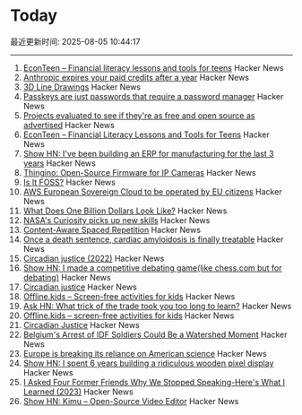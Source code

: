 # Today

最近更新时间: 2025-08-05 10:44:17

--- 
1. [EconTeen – Financial literacy lessons and tools for teens](https://econteen.com/) Hacker News
2. [Anthropic expires your paid credits after a year](https://news.ycombinator.com/item?id=44793446) Hacker News
3. [3D Line Drawings](https://amritkwatra.com/experiments/3d-line-drawings) Hacker News
4. [Passkeys are just passwords that require a password manager](https://danfabulich.medium.com/passkeys-are-just-passwords-that-require-a-password-manager-ebb7f2fdcadf) Hacker News
5. [Projects evaluated to see if they're as free and open source as advertised](https://isitreallyfoss.com/) Hacker News
6. [EconTeen – Financial Literacy Lessons and Tools for Teens](https://econteen.com/) Hacker News
7. [Show HN: I've been building an ERP for manufacturing for the last 3 years](https://github.com/crbnos/carbon) Hacker News
8. [Thingino: Open-Source Firmware for IP Cameras](https://thingino.com/) Hacker News
9. [Is It FOSS?](https://isitreallyfoss.com/) Hacker News
10. [AWS European Sovereign Cloud to be operated by EU citizens](https://www.aboutamazon.eu/news/aws/aws-european-sovereign-cloud-to-be-operated-by-eu-citizens) Hacker News
11. [What Does One Billion Dollars Look Like?](https://whatdoesonebilliondollarslooklike.website/) Hacker News
12. [NASA's Curiosity picks up new skills](https://www.jpl.nasa.gov/news/marking-13-years-on-mars-nasas-curiosity-picks-up-new-skills/) Hacker News
13. [Content-Aware Spaced Repetition](https://www.giacomoran.com/blog/content-aware-sr/) Hacker News
14. [Once a death sentence, cardiac amyloidosis is finally treatable](https://www.nytimes.com/2025/08/04/well/cardiac-amyloidosis.html) Hacker News
15. [Circadian justice (2022)](https://eprints.lse.ac.uk/112431/) Hacker News
16. [Show HN: I made a competitive debating game(like chess.com but for debating)](https://crs-prod-rankeddebate-l4dnggfaca-nn.a.run.app/) Hacker News
17. [Circadian justice](https://eprints.lse.ac.uk/112431/) Hacker News
18. [Offline.kids – Screen-free activities for kids](https://offline.kids/) Hacker News
19. [Ask HN: What trick of the trade took you too long to learn?](https://news.ycombinator.com/item?id=44789068) Hacker News
20. [Offline.kids – screen-free activities for kids](https://offline.kids/) Hacker News
21. [Circadian Justice](https://eprints.lse.ac.uk/112431/) Hacker News
22. [Belgium's Arrest of IDF Soldiers Could Be a Watershed Moment](https://jacobin.com/2025/08/belgium-israeli-soldiers-arrest-gaza) Hacker News
23. [Europe is breaking its reliance on American science](https://www.reuters.com/sustainability/climate-energy/europe-is-breaking-its-reliance-american-science-2025-08-01/) Hacker News
24. [Show HN: I spent 6 years building a ridiculous wooden pixel display](https://benholmen.com/blog/kilopixel/) Hacker News
25. [I Asked Four Former Friends Why We Stopped Speaking-Here's What I Learned (2023)](https://www.vogue.com/article/reconnecting-with-ex-friends) Hacker News
26. [Show HN: Kimu – Open-Source Video Editor](https://www.trykimu.com/) Hacker News
